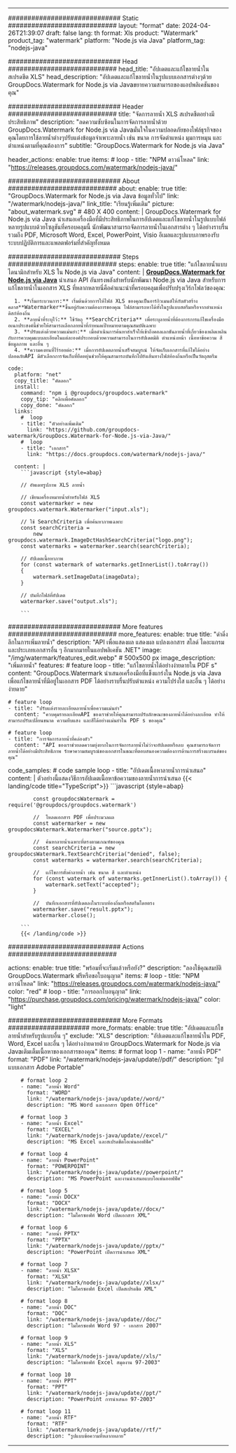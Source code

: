 
---
############################# Static ############################
layout: "format"
date:  2024-04-26T21:39:07
draft: false
lang: th
format: Xls
product: "Watermark"
product_tag: "watermark"
platform: "Node.js via Java"
platform_tag: "nodejs-java"

############################# Head ############################
head_title: "อัปเดตและแก้ไขลายน้ำในสเปรดชีต XLS"
head_description: "อัปเดตและแก้ไขลายน้ำในรูปแบบเอกสารต่างๆด้วย GroupDocs.Watermark for Node.js via Javaขยายความสามารถของแอปพลิเคชันของคุณ"

############################# Header ############################
title: "จัดการลายน้ำ XLS สเปรดชีตอย่างมีประสิทธิภาพ" 
description: "ลดความซับซ้อนในการจัดการลายน้ำด้วย GroupDocs.Watermark for Node.js via Javaมั่นใจในความปลอดภัยของไฟล์ธุรกิจของคุณโดยการใช้ลายน้ำต่างๆปรับแต่งข้อมูลจำเพาะลายน้ำ เช่น ขนาด การจัดตำแหน่ง มุมการหมุน และตำแหน่งตามที่คุณต้องการ"
subtitle: "GroupDocs.Watermark for Node.js via Java" 

header_actions:
  enable: true
  items:
    #  loop
    - title: "NPM ดาวน์โหลด"
      link: "https://releases.groupdocs.com/watermark/nodejs-java/"
      
############################# About ############################
about:
    enable: true
    title: "GroupDocs.Watermark for Node.js via Java ข้อมูลทั่วไป"
    link: "/watermark/nodejs-java/"
    link_title: "เรียนรู้เพิ่มเติม"
    picture: "about_watermark.svg" # 480 X 400
    content: |
       GroupDocs.Watermark for Node.js via Java นำเสนอเครื่องมือที่มีประสิทธิภาพในการอัปเดตและแก้ไขลายน้ำในรูปแบบไฟล์หลายรูปแบบด้วยโซลูชันที่ครอบคลุมนี้ นักพัฒนาสามารถจัดการลายน้ำในเอกสารต่าง ๆ ได้อย่างราบรื่น รวมถึง PDF, Microsoft Word, Excel, PowerPoint, Visio อีเมลและรูปแบบภาพรองรับระบบปฏิบัติการและแพลตฟอร์มที่สำคัญทั้งหมด

############################# Steps ############################
steps:
    enable: true
    title: "แก้ไขลายน้ำแบบไดนามิกสำหรับ XLS ใน Node.js via Java"
    content: |
      **[GroupDocs.Watermark for Node.js via Java](https://products.groupdocs.com/watermark/nodejs-java/)** นำเสนอ API อันทรงพลังสำหรับนักพัฒนา Node.js via Java สำหรับการแก้ไขลายน้ำในเอกสาร XLS ที่หลากหลายนี่คือคำแนะนำที่ครอบคลุมเพื่อปรับปรุงเวิร์กโฟลว์ของคุณ:
      
      1. **เริ่มกระบวนการ:** เริ่มต้นด้วยการให้ไฟล์ XLS ของคุณเป็นอาร์กิวเมนต์ให้กับตัวสร้างคลาส**Watermarker**ขึ้นอยู่กับความต้องการของคุณ ไฟล์สามารถหาได้ทั้งในรูปแบบสตรีมหรือจากตำแหน่งดิสก์ท้องถิ่น
      2. **ลายน้ำที่ระบุไว้:** ใช้วัตถุ **SearchCriteria** เพื่อระบุลายน้ำที่ต้องการการแก้ไขเครื่องมืออเนกประสงค์นี้ช่วยให้สามารถเลือกลายน้ำที่กำหนดเป้าหมายตามคุณสมบัติเฉพาะ
      3. **ปรับแต่งด้วยความแม่นยำ:** เมื่อดำเนินการค้นหาสำเร็จให้เข้าถึงคอลเลกชันลายน้ำที่เกี่ยวข้องเพลิดเพลินกับการควบคุมแบบละเอียดในแต่ละองค์ประกอบด้วยความสามารถในการอัปเดตมิติ ตำแหน่งหน้า เนื้อหาข้อความ สี ข้อมูลภาพ และอื่น ๆ
      4. **ความคงทนที่ไร้รอยต่อ:** เมื่อการอัปเดตลายน้ำเสร็จสมบูรณ์ ให้จัดเก็บเอกสารที่แก้ไขได้อย่างปลอดภัยAPI มีตัวเลือกการจัดเก็บที่ยืดหยุ่นช่วยให้คุณสามารถบันทึกไปยังเส้นทางไฟล์ท้องถิ่นหรือเป็นวัตถุสตรีม
   
    code:
      platform: "net"
      copy_title: "คัดลอก"
      install:
        command: "npm i @groupdocs/groupdocs.watermark"
        copy_tip: "คลิกเพื่อคัดลอก"
        copy_done: "คัดลอก"
      links:
        #  loop
        - title: "ตัวอย่างเพิ่มเติม"
          link: "https://github.com/groupdocs-watermark/GroupDocs.Watermark-for-Node.js-via-Java/"
        #  loop
        - title: "เอกสาร"
          link: "https://docs.groupdocs.com/watermark/nodejs-java/"
          
      content: |
        ```javascript {style=abap}

        // อัพเดทรูปภาพ XLS ลายน้ำ

        // เขียนเครื่องหมายน้ำสำหรับไฟล์ XLS
        const watermarker = new groupdocs.watermark.Watermarker("input.xls");

        // ใช้ SearchCriteria เพื่อค้นหาภาพเฉพาะ
        const searchCriteria = 
            new groupdocs.watermark.ImageDctHashSearchCriteria("logo.png");
        const watermarks = watermarker.search(searchCriteria);
        
        // อัปเดตเนื้อหาภาพ
        for (const watermark of watermarks.getInnerList().toArray())
        {
            watermark.setImageData(imageData);
        }

        // บันทึกไฟล์ที่อัปเดต
        watermarker.save("output.xls");
        
        ```            

############################# More features ############################
more_features:
  enable: true
  title: "ดำดิ่งลึกในการเพิ่มลายน้ำ"
  description: "API เพื่อแสดงผล แสดงผล แปลงเอกสาร สไลด์ ไดอะแกรม และประเภทเอกสารอื่น ๆ อีกมากมายในแอปพลิเคชัน .NET"
  image: "/img/watermark/features_edit.webp" # 500x500 px
  image_description: "เพิ่มลายน้ำ"
  features:
    # feature loop
    - title: "แก้ไขลายน้ำได้อย่างง่ายดายใน PDF s"
      content: "GroupDocs.Watermark นำเสนอเครื่องมือที่แข็งแกร่งใน Node.js via Java เพื่อแก้ไขลายน้ำที่มีอยู่ในเอกสาร PDF ได้อย่างราบรื่นปรับตำแหน่ง ความโปร่งใส และอื่น ๆ ได้อย่างง่ายดาย"

    # feature loop
    - title: "ปรับแต่งรายละเอียดลายน้ำเพื่อความแม่นยำ"
      content: "ควบคุมรายละเอียดAPI ของเราช่วยให้คุณสามารถปรับลักษณะของลายน้ำได้อย่างละเอียด ทำให้สามารถปรับเปลี่ยนขนาด ความทึบแสง และสีได้อย่างแม่นยำใน PDF s ของคุณ"

    # feature loop
    - title: "การจัดการลายน้ำที่คล่องตัว"
      content: "API ของเราช่วยลดความยุ่งยากในการจัดการลายน้ำไม่ว่าจะอัปเดตหรือลบ คุณสามารถจัดการลายน้ำได้อย่างมีประสิทธิภาพ รักษาความสมบูรณ์ของเอกสารในขณะที่ตอบสนองความต้องการด้านการสร้างแบรนด์ของคุณ"
      
  code_samples:
    # code sample loop
    - title: "อัปเดตเนื้อหาลายน้ำการนำเสนอ"
      content: |
        ตัวอย่างนี้แสดงวิธีการอัปเดตเนื้อหาข้อความของลายน้ำการนำเสนอ
        {{< landing/code title="TypeScript">}}
        ```javascript {style=abap}
        
            const groupdocsWatermark = require('@groupdocs/groupdocs.watermark')

            //  โหลดเอกสาร PDF เพื่อประมวลผล
            const watermarker = new groupdocsWatermark.Watermarker("source.pptx");

            //  ค้นหาลายน้ำเฉพาะที่ตรงตามเกณฑ์ของคุณ
            const searchCriteria = new groupdocsWatermark.TextSearchCriteria("denied", false);
            const watermarks = watermarker.search(searchCriteria);
  
            //  แก้ไขการตั้งค่าลายน้ำ เช่น ขนาด สี และตำแหน่ง
            for (const watermark of watermarks.getInnerList().toArray()) {
                watermark.setText("accepted");
            }

            //  บันทึกเอกสารที่อัปเดตลงในระบบท้องถิ่นหรือสตรีมโดยตรง
            watermarker.save("result.pptx");
            watermarker.close();

        ```
        {{< /landing/code >}}


############################# Actions ############################

actions:
  enable: true
  title: "พร้อมที่จะเริ่มแล้วหรือยัง?"
  description: "ลองใช้คุณสมบัติ GroupDocs.Watermark ฟรีหรือขอใบอนุญาต"
  items:
    #  loop
    - title: "NPM ดาวน์โหลด"
      link: "https://releases.groupdocs.com/watermark/nodejs-java/"
      color: "red"
        #  loop
    - title: "การออกใบอนุญาต"
      link: "https://purchase.groupdocs.com/pricing/watermark/nodejs-java/"
      color: "light"


############################# More Formats #####################
more_formats:
    enable: true
    title: "อัปเดตและแก้ไขลายน้ำสำหรับรูปแบบอื่น ๆ"
    exclude: "XLS"
    description: "อัปเดตและแก้ไขลายน้ำใน PDF, Word, Excel และอื่น ๆ ได้อย่างง่ายดายด้วย GroupDocs.Watermark for Node.js via Javaเติมเต็มเนื้อหาของเอกสารของคุณ"
    items: 
        # format loop 1
        - name: "ลายน้ำ PDF"
          format: "PDF"
          link: "/watermark/nodejs-java/update//pdf/"
          description: "รูปแบบเอกสาร Adobe Portable"

        # format loop 2
        - name: "ลายน้ำ Word"
          format: "WORD"
          link: "/watermark/nodejs-java/update//word/"
          description: "MS Word และเอกสาร Open Office"
          
        # format loop 3
        - name: "ลายน้ำ Excel"
          format: "EXCEL"
          link: "/watermark/nodejs-java/update//excel/"
          description: "MS Excel และสเปรดชีตโอเพ่นออฟฟิศ"

        # format loop 4
        - name: "ลายน้ำ PowerPoint"
          format: "POWERPOINT"
          link: "/watermark/nodejs-java/update//powerpoint/"
          description: "MS PowerPoint และงานนำเสนอแบบโอเพ่นออฟฟิศ"

        # format loop 5
        - name: "ลายน้ำ DOCX"
          format: "DOCX"
          link: "/watermark/nodejs-java/update//docx/"
          description: "ไมโครซอฟท์ Word เปิดเอกสาร XML"
          
        # format loop 6
        - name: "ลายน้ำ PPTX"
          format: "PPTX"
          link: "/watermark/nodejs-java/update//pptx/"
          description: "PowerPoint เปิดการนำเสนอ XML"
          
        # format loop 7
        - name: "ลายน้ำ XLSX"
          format: "XLSX"
          link: "/watermark/nodejs-java/update//xlsx/"
          description: "ไมโครซอฟท์ Excel เปิดสเปรดชีต XML"

        # format loop 8
        - name: "ลายน้ำ DOC"
          format: "DOC"
          link: "/watermark/nodejs-java/update//doc/"
          description: "ไมโครซอฟท์ Word 97 - เอกสาร 2007"

        # format loop 9
        - name: "ลายน้ำ XLS"
          format: "XLS"
          link: "/watermark/nodejs-java/update//xls/"
          description: "ไมโครซอฟท์ Excel สมุดงาน 97-2003"

        # format loop 10
        - name: "ลายน้ำ PPT"
          format: "PPT"
          link: "/watermark/nodejs-java/update//ppt/"
          description: "PowerPoint การนำเสนอ 97-2003"

        # format loop 11
        - name: "ลายน้ำ RTF"
          format: "RTF"
          link: "/watermark/nodejs-java/update//rtf/"
          description: "รูปแบบข้อความที่หลากหลาย"

---